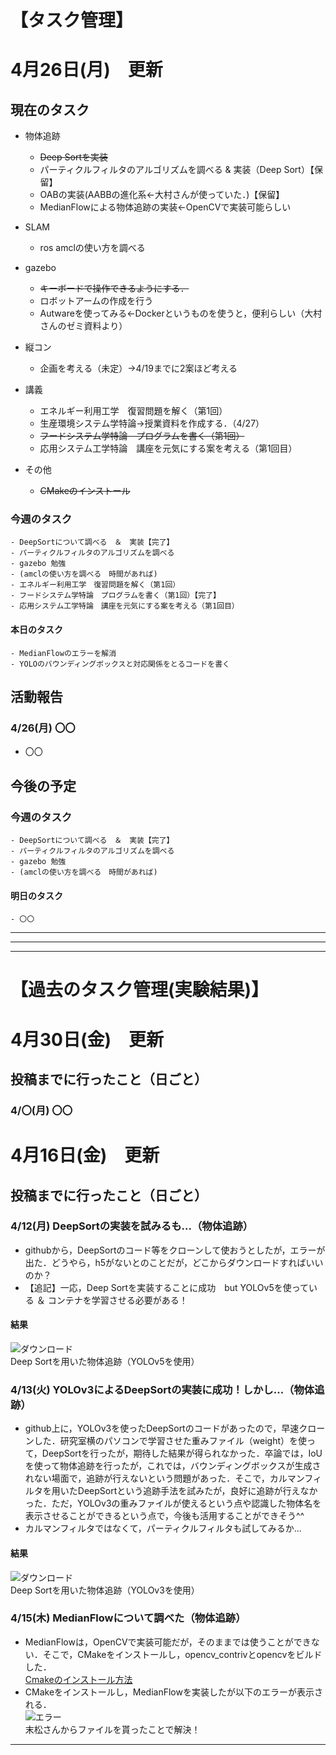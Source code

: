 # 【タスク管理】
# 4月26日(月)　更新

## 現在のタスク
- 物体追跡
  - ~~Deep Sortを実装~~
  - パーティクルフィルタのアルゴリズムを調べる & 実装（Deep Sort）【保留】
  - OABの実装(AABBの進化系←大村さんが使っていた．)【保留】
  - MedianFlowによる物体追跡の実装←OpenCVで実装可能らしい
  

- SLAM
  - ros amclの使い方を調べる
  

- gazebo
  - ~~キーボードで操作できるようにする．~~
  - ロボットアームの作成を行う
  - Autwareを使ってみる←Dockerというものを使うと，便利らしい（大村さんのゼミ資料より） 
  
  
- 縦コン
  - 企画を考える（未定）→4/19までに2案ほど考える
  
 

- 講義
  - エネルギー利用工学　復習問題を解く（第1回）
  - 生産環境システム学特論→授業資料を作成する．（4/27）
  - ~~フードシステム学特論　プログラムを書く（第1回）~~
  - 応用システム工学特論　講座を元気にする案を考える（第1回目）

- その他
  - ~~CMakeのインストール~~
   
   
   
### 今週のタスク

    - DeepSortについて調べる　＆　実装【完了】
    - パーティクルフィルタのアルゴリズムを調べる
    - gazebo 勉強
    - (amclの使い方を調べる　時間があれば)
    - エネルギー利用工学　復習問題を解く（第1回）
    - フードシステム学特論　プログラムを書く（第1回）【完了】
    - 応用システム工学特論　講座を元気にする案を考える（第1回目）
    

#### 本日のタスク

    - MedianFlowのエラーを解消
    - YOLOのバウンディングボックスと対応関係をとるコードを書く
    
 
 
 
   
## 活動報告
### 4/26(月) 〇〇
- 〇〇


## 今後の予定
### 今週のタスク

    - DeepSortについて調べる　＆　実装【完了】
    - パーティクルフィルタのアルゴリズムを調べる
    - gazebo 勉強
    - (amclの使い方を調べる　時間があれば)
    
    
#### 明日のタスク
    
    - 〇〇
    

-----------------------------------------------------
-----------------------------------------------------
-----------------------------------------------------

# 【過去のタスク管理(実験結果)】
# 4月30日(金)　更新
## 投稿までに行ったこと（日ごと）
### 4/〇(月) 〇〇



# 4月16日(金)　更新
## 投稿までに行ったこと（日ごと）
### 4/12(月) DeepSortの実装を試みるも...（物体追跡）
- githubから，DeepSortのコード等をクローンして使おうとしたが，エラーが出た．どうやら，h5がないとのことだが，どこからダウンロードすればいいのか？
- 【追記】一応，Deep Sortを実装することに成功　but YOLOv5を使っている ＆ コンテナを学習させる必要がある！

#### 結果
![ダウンロード](https://user-images.githubusercontent.com/82224433/114426984-9429eb00-9bf5-11eb-814e-621b4c459bb0.gif)<br>Deep Sortを用いた物体追跡（YOLOv5を使用）


### 4/13(火) YOLOv3によるDeepSortの実装に成功！しかし...（物体追跡）
- github上に，YOLOv3を使ったDeepSortのコードがあったので，早速クローンした．研究室横のパソコンで学習させた重みファイル（weight）を使って，DeepSortを行ったが，期待した結果が得られなかった．卒論では，IoUを使って物体追跡を行ったが，これでは，バウンディングボックスが生成されない場面で，追跡が行えないという問題があった．そこで，カルマンフィルタを用いたDeepSortという追跡手法を試みたが，良好に追跡が行えなかった．ただ，YOLOv3の重みファイルが使えるという点や認識した物体名を表示させることができるという点で，今後も活用することができそう^^
- カルマンフィルタではなくて，パーティクルフィルタも試してみるか...

#### 結果
![ダウンロード](https://user-images.githubusercontent.com/82224433/114548420-b295f200-9c9a-11eb-9abb-966dff44c403.gif)<br>Deep Sortを用いた物体追跡（YOLOv3を使用）


### 4/15(木) MedianFlowについて調べた（物体追跡）
- MedianFlowは，OpenCVで実装可能だが，そのままでは使うことができない．そこで，CMakeをインストールし，opencv_contrivとopencvをビルドした．<br>[Cmakeのインストール方法](https://swallow-incubate.com/archives/blog/20200508/)
- CMakeをインストールし，MedianFlowを実装したが以下のエラーが表示される．<br>![エラー](https://user-images.githubusercontent.com/82224433/114819177-036f2d00-9df8-11eb-83f6-7c2c4775be51.png)<br>末松さんからファイルを貰ったことで解決！

-----------------------------------------------------

